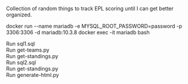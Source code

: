 Collection of random things to track EPL scoring until I can get better organized.

docker run --name mariadb -e MYSQL_ROOT_PASSWORD=password -p 3306:3306 -d mariadb:10.3.8
docker exec -it mariadb bash

Run sql1.sql  
Run get-teams.py  
Run get-standings.py  
Run sql2.sql  
Run get-standings.py  
Run generate-html.py  
